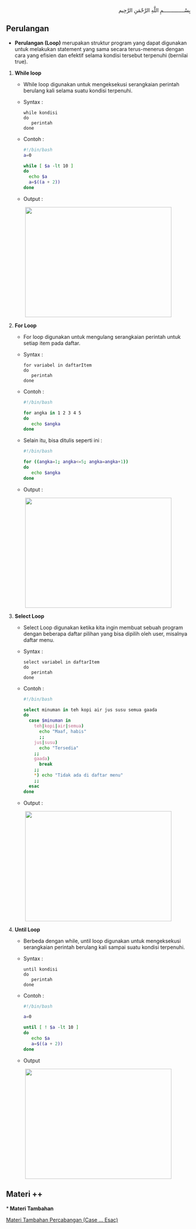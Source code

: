 <p align="right">
بِسْــــــــــــــمِ اللَّهِ الرَّحْمَنِ الرَّحِيم 
</p>

## Perulangan

* <b>Perulangan (Loop)</b> merupakan struktur program yang dapat digunakan untuk melakukan statement yang sama secara terus-menerus dengan cara yang efisien dan efektif selama kondisi tersebut terpenuhi (bernilai true).
1. <b>While loop</b>
    * While loop digunakan untuk mengeksekusi serangkaian perintah berulang kali selama suatu kondisi terpenuhi.
    
    * Syntax :

       ```
       while kondisi
       do
          perintah 
       done
       ```
     * Contoh :

       ```bash
       #!/bin/bash
       a=0

       while [ $a -lt 10 ]
       do
         echo $a
         a=$((a + 2))
       done
       ```  
    
     * Output :
    
<p align="center"><img src="https://i.imgur.com/M4kip2M.jpg" width=400 height=300></p>
   
2. <b>For Loop</b>
   * For loop digunakan untuk mengulang serangkaian perintah untuk setiap item pada daftar.

   *  Syntax :

      ```
      for variabel in daftarItem
      do
         perintah 
      done
      ```
   *  Contoh :

      ```bash
      #!/bin/bash

      for angka in 1 2 3 4 5
      do
         echo $angka
      done
      ```
   *  Selain itu, bisa ditulis seperti ini :

      ```bash
      #!/bin/bash

      for ((angka=1; angka<=5; angka=angka+1))
      do
         echo $angka
      done
      ```
   *  Output :
   
<p align="center"><img src="https://i.imgur.com/kCIjxy1.jpg" width=400 height=300></p>
   
3. <b>Select Loop</b> 
      * Select Loop digunakan ketika kita ingin membuat sebuah program dengan beberapa daftar pilihan yang bisa dipilih oleh user, misalnya daftar menu.

      * Syntax :

         ```
         select variabel in daftarItem
         do
            perintah
         done
         ```

      * Contoh :

         ```bash
         #!/bin/bash

         select minuman in teh kopi air jus susu semua gaada
         do
           case $minuman in
             teh|kopi|air|semua) 
               echo "Maaf, habis"
               ;;
             jus|susu)
               echo "Tersedia"
             ;;
             gaada) 
               break 
             ;;
             *) echo "Tidak ada di daftar menu" 
             ;;
           esac
         done
         ```
         
      * Output :
      
<p align="center"><img src="https://i.imgur.com/4HQHLMZ.jpg" width=400 height=300></p>

4. <b>Until Loop</b> 
      * Berbeda dengan while, until loop digunakan untuk mengeksekusi serangkaian perintah berulang kali sampai suatu kondisi terpenuhi.

      * Syntax :

         ```
         until kondisi
         do
            perintah
         done
         ```

      * Contoh :
          
         ```bash
         #!/bin/bash

         a=0

         until [ ! $a -lt 10 ]
         do
            echo $a
            a=$((a + 2))
         done
         ```
         
      * Output
      
<p align="center"><img src="https://i.imgur.com/kHjZLfj.jpg" width=400 height=300></p>

## Materi ++
*<b> Materi Tambahan </b>
<p><a href="https://github.com/Rakhid16/Praktikum-Sistem-Operasi/tree/master/Modul%202%20-%20Shell%20Programming%201"> Materi Tambahan Percabangan (Case ... Esac) </a></p>
